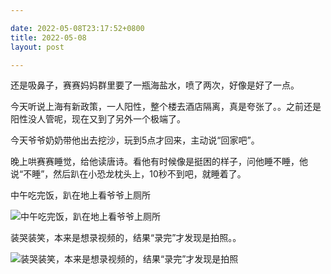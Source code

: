 ```yaml
---

date: 2022-05-08T23:17:52+0800
title: 2022-05-08
layout: post

---
```


还是吸鼻子，赛赛妈妈群里要了一瓶海盐水，喷了两次，好像是好了一点。

今天听说上海有新政策，一人阳性，整个楼去酒店隔离，真是夸张了。。之前还是阳性没人管呢，现在又到了另外一个极端了。

今天爷爷奶奶带他出去挖沙，玩到5点才回来，主动说“回家吧”。

晚上哄赛赛睡觉，给他读唐诗。看他有时候像是挺困的样子，问他睡不睡，他说“不睡”，然后趴在小恐龙枕头上，10秒不到吧，就睡着了。

中午吃完饭，趴在地上看爷爷上厕所

![中午吃完饭，趴在地上看爷爷上厕所](https://ohsaisai.oss-cn-shanghai.aliyuncs.com/2022/05/2022-05-08-1.jpeg)

装哭装笑，本来是想录视频的，结果“录完”才发现是拍照。。

![装哭装笑，本来是想录视频的，结果“录完”才发现是拍照](https://ohsaisai.oss-cn-shanghai.aliyuncs.com/2022/05/2022-05-08-2.jpeg)
